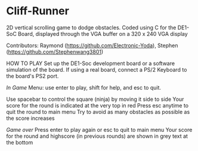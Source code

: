 # Cliff-Runner
2D vertical scrolling game to dodge obstacles. Coded using C for the DE1-SoC Board, displayed through the VGA buffer on a 320 x 240 VGA display

Contributors: Raymond (https://github.com/Electronic-Yoda), Stephen (https://github.com/Stephenwang3801)

HOW TO PLAY
Set up the DE1-Soc development board or a software simulation of the board.
If using a real board, connect a PS/2 Keyboard to the board's PS2 port.

*In Game*
Menu: use enter to play, shift for help, and esc to quit.

Use spacebar to control the square (ninja) by moving it side to side
Your score for the round is indicated at the very top in red
Press esc anytime to quit the round to main menu
Try to avoid as many obstacles as possible as the score increases

*Game over*
Press enter to play again or esc to quit to main menu
Your score for the round and highscore (in previous rounds) are shown in grey text at the bottom
